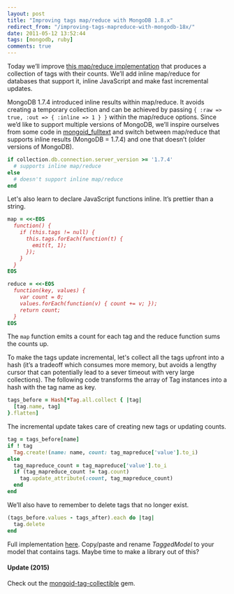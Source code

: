 ```yaml
---
layout: post
title: "Improving tags map/reduce with MongoDB 1.8.x"
redirect_from: "/improving-tags-mapreduce-with-mongodb-18x/"
date: 2011-05-12 13:52:44
tags: [mongodb, ruby]
comments: true
---
```

Today we’ll improve [this map/reduce implementation](http://markembling.info/2010/11/using-map-reduce-in-a-mongodb-app) that produces a collection of tags with their counts. We’ll add inline map/reduce for databases that support it, inline JavaScript and make fast incremental updates.

MongoDB 1.7.4 introduced inline results within map/reduce. It avoids creating a temporary collection and can be achieved by passing `{ :raw => true, :out => { :inline => 1 } }` within the map/reduce options. Since we’d like to support multiple versions of MongoDB, we’ll inspire ourselves from some code in [mongoid_fulltext](https://github.com/aaw/mongoid_fulltext) and switch between map/reduce that supports inline results (MongoDB = 1.7.4) and one that doesn’t (older versions of MongoDB).

```ruby
if collection.db.connection.server_version >= '1.7.4'
  # supports inline map/reduce
else
  # doesn't support inline map/reduce
end
```

Let's also learn to declare JavaScript functions inline. It’s prettier than a string.

```ruby
map = <<-EOS
  function() {
    if (this.tags != null) {
      this.tags.forEach(function(t) {
        emit(t, 1);
      });
    }
  }
EOS

reduce = <<-EOS
  function(key, values) {
    var count = 0;
    values.forEach(function(v) { count += v; });
    return count;
  }
EOS
```

The `map` function emits a count for each tag and the reduce function sums the counts up.

To make the tags update incremental, let's collect all the tags upfront into a hash (it’s a tradeoff which consumes more memory, but avoids a lengthy cursor that can potentially lead to a sever timeout with very large collections). The following code transforms the array of Tag instances into a hash with the tag name as key.

```ruby
tags_before = Hash[*Tag.all.collect { |tag|
  [tag.name, tag]
}.flatten]
```

The incremental update takes care of creating new tags or updating counts.

```ruby
tag = tags_before[name]
if ! tag
  Tag.create!(name: name, count: tag_mapreduce['value'].to_i)
else
  tag_mapreduce_count = tag_mapreduce['value'].to_i
  if (tag_mapreduce_count != tag.count)
    tag.update_attribute(:count, tag_mapreduce_count)
  end
end
```

We’ll also have to remember to delete tags that no longer exist.

```ruby
(tags_before.values - tags_after).each do |tag|
  tag.delete
end
```

Full implementation [here](https://gist.github.com/968519). Copy/paste and rename _TaggedModel_ to your model that contains tags. Maybe time to make a library out of this?

#### Update (2015)

Check out the [mongoid-tag-collectible](https://github.com/dblock/mongoid-tag-collectible) gem.
